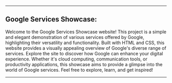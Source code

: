 

---

## Google Services Showcase:

Welcome to the Google Services Showcase website! This project is a simple and elegant demonstration of various services offered by Google, highlighting their versatility and functionality. 
Built with HTML and CSS, this website provides a visually appealing overview of Google's diverse range of services. 
Explore the site to discover how Google can enhance your digital experience.
Whether it's cloud computing, communication tools, or productivity applications, this showcase aims to provide a glimpse into the world of Google services. 
Feel free to explore, learn, and get inspired!

---

